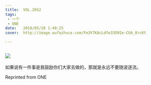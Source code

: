 ```yaml
---
title:	VOL.2052
tags:
 - 一个
 - ONE
date:	2018/05/20 1:40:25
cover:	http://image.wufazhuce.com/Fm3V7KAcLdfe33O9Ie-Cbb_0rcKt

---
```

![](http://image.wufazhuce.com/Fm3V7KAcLdfe33O9Ie-Cbb_0rcKt)
---

如果说有一件事是我鼓励你们大家去做的，那就是永远不要随波逐流。
 
Reprinted from ONE
